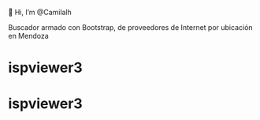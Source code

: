 👋 Hi, I’m @Camilalh

Buscador armado con Bootstrap, de proveedores de Internet por ubicación en Mendoza
# ispviewer3
# ispviewer3
